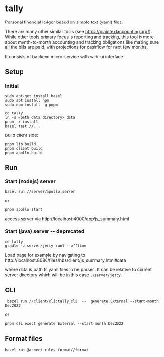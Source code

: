 # tally

Personal financial ledger based on simple text (yaml) files.

There are many other similar tools (see https://plaintextaccounting.org/).
While other tools primary focus is reporting and tracking,
this tool is more about month-to-month accounting and tracking obligations like making sure
all the bills are paid, with projections for cashflow for next few months.

It consists of backend micro-service with web-ui interface.

## Setup

### Initial

```
sudo apt-get install bazel
sudo apt install npm
sudo npm install -g pnpm
```

```
cd tally
ln -s <path data directory> data
pnpm -r install
bazel test //...
```

Build client side:

```
pnpm lib build
pnpm client build
pnpm apollo build
```

## Run

### Start (nodejs) server

```
bazel run //server/apollo:server
```

or

```
pnpm apollo start
```

access server via http://localhost:4000/app/js_summary.html

### Start (java) server -- deprecated

```
cd tally
gradle -p server/jetty runT --offline
```

Load page for example by navigating to
http://localhost:8080/files/hbs/client/js_summary.html#data

where data is path to yaml files to be parsed. It can be relative to current
server directory which will be in this case `./server/jetty`.

## CLI

```
 bazel run //client/cli:tally_cli  --  generate External --start-month Dec2022
```

or

```
pnpm cli exect generate External --start-month Dec2022
```

## Format files

```
bazel run @aspect_rules_format//format
```
